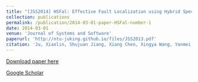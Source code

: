 ```yaml
---
title: "[JSS2014] HSFal: Effective Fault Localization using Hybrid Spectrum of Full Slices and Execution Slices"
collection: publications
permalink: /publication/2014-03-01-paper-HSFal-number-1
date: 2014-03-01
venue: 'Journal of Systems and Software'
paperurl: 'http://ntu-juking.github.io/files/JSS2013.pdf'
citation: 'Ju, Xiaolin, Shujuan Jiang, Xiang Chen, Xingya Wang, Yanmei Zhang, and Heling Cao. "HSFal: Effective fault localization using hybrid spectrum of full slices and execution slices." Journal of Systems and Software 90 (2014): 3-17.'
---
```


[Download paper here](http://ntu-juking.github.io/files/JSS2013.pdf)

[Google Scholar](https://scholar.google.com/scholar?hl=en&as_sdt=0%2C5&q=HSFal%3A+Effective+Fault+Localization+using+Hybrid+Spectrum+of+Full+Slices+and+Execution+Slices&btnG=#)

